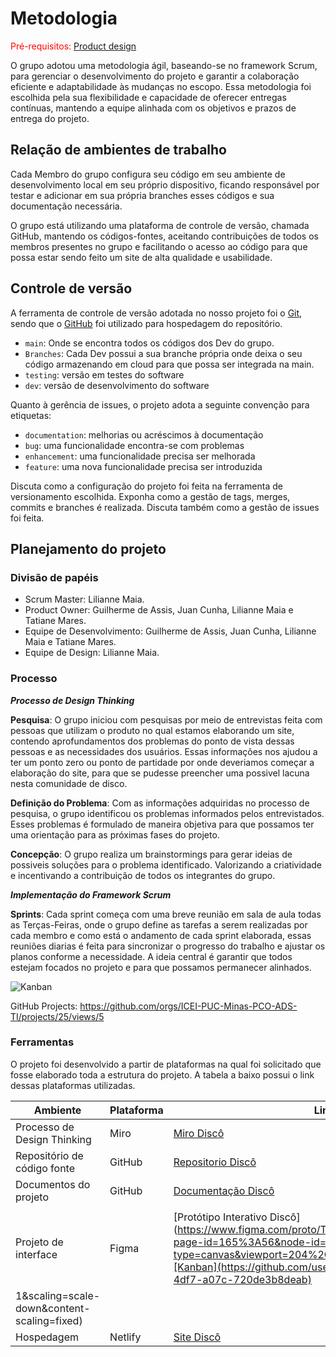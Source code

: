 
# Metodologia

<span style="color:red">Pré-requisitos: <a href="03-Product-design.md"> Product design</a></span>

O grupo adotou uma metodologia ágil, baseando-se no framework Scrum, para gerenciar o desenvolvimento do projeto e garantir a colaboração eficiente e adaptabilidade às mudanças no escopo. Essa metodologia foi escolhida pela sua flexibilidade e capacidade de oferecer entregas contínuas, mantendo a equipe alinhada com os objetivos e prazos de entrega do projeto. 

## Relação de ambientes de trabalho

Cada Membro do grupo configura seu código em seu ambiente de desenvolvimento local em seu próprio dispositivo, ficando responsável por testar e adicionar em sua própria branches esses códigos e sua documentação necessária.

O grupo está utilizando uma plataforma de controle de versão, chamada GitHub, mantendo os códigos-fontes, aceitando contribuições de todos os membros presentes no grupo e facilitando o acesso ao código para que possa estar sendo feito um site de alta qualidade e usabilidade. 

## Controle de versão

A ferramenta de controle de versão adotada no nosso projeto foi o [Git](), sendo que o [GitHub]() foi utilizado para hospedagem do repositório.


- `main`: Onde se encontra todos os códigos dos Dev do grupo.
- `Branches`: Cada Dev possui a sua branche própria onde deixa o seu código armazenando em cloud para que possa ser integrada na main.
- `testing`: versão em testes do software
- `dev`: versão de desenvolvimento do software

Quanto à gerência de issues, o projeto adota a seguinte convenção para etiquetas:

- `documentation`: melhorias ou acréscimos à documentação
- `bug`: uma funcionalidade encontra-se com problemas
- `enhancement`: uma funcionalidade precisa ser melhorada
- `feature`: uma nova funcionalidade precisa ser introduzida

Discuta como a configuração do projeto foi feita na ferramenta de versionamento escolhida. Exponha como a gestão de tags, merges, commits e branches é realizada. Discuta também como a gestão de issues foi feita.


## Planejamento do projeto

###  Divisão de papéis

- Scrum Master: Lilianne Maia.
- Product Owner: Guilherme de Assis, Juan Cunha, Lilianne Maia e Tatiane Mares.
- Equipe de Desenvolvimento: Guilherme de Assis, Juan Cunha, Lilianne Maia e Tatiane Mares.
- Equipe de Design: Lilianne Maia.


### Processo
__*Processo de Design Thinking*__

**Pesquisa**: O grupo iniciou com pesquisas por meio de entrevistas feita com pessoas que utilizam o produto no qual estamos elaborando um site, contendo aprofundamentos dos problemas do ponto de vista dessas pessoas e as necessidades dos usuários. Essas informações nos ajudou a ter um ponto zero ou ponto de partidade por onde deveriamos começar a elaboração do site, para que se pudesse preencher uma possivel lacuna nesta comunidade de disco.

**Definição do Problema**: Com as informações adquiridas no processo de pesquisa, o grupo identificou os problemas informados pelos entrevistados. Esses problemas é formulado de maneira objetiva para que possamos ter uma orientação para as próximas fases do projeto. 

**Concepção**: O grupo realiza um brainstormings para gerar ideias de possiveis soluções para o problema identificado. Valorizando a criatividade e incentivando a contribuição de todos os integrantes do grupo.

__*Implementação do Framework Scrum*__

**Sprints**: Cada sprint começa com uma breve reunião em sala de aula todas as Terças-Feiras, onde o grupo define as tarefas a serem realizadas por cada membro e como está o andamento de cada sprint elaborada, essas reuniões diarias é feita para sincronizar o progresso do trabalho e ajustar os planos conforme a necessidade. A ideia central é garantir que todos estejam focados no projeto e para que possamos permanecer alinhados.



![Kanban](https://github.com/user-attachments/assets/097f1a7b-35de-4d24-b38f-1360e269be9d)

GitHub Projects: https://github.com/orgs/ICEI-PUC-Minas-PCO-ADS-TI/projects/25/views/5


### Ferramentas

O projeto foi desenvolvido a partir de plataformas na qual foi solicitado que fosse elaborado toda a estrutura do projeto. A tabela a baixo possui o link dessas plataformas utilizadas.

| Ambiente                            | Plataforma                         | Link de acesso                       |
|-------------------------------------|------------------------------------|--------------------------------------|
| Processo de Design Thinking         | Miro                               | [Miro Discô](https://miro.com/app/board/uXjVKoqwSiA=/  )      |
| Repositório de código fonte         | GitHub                             | [Repositorio Discô](https://github.com/ICEI-PUC-Minas-PCO-ADS-TI/pco-ads-2024-2-tiaw-disco/tree/main/src)  |
| Documentos do projeto               | GitHub                             | [Documentação Discô](https://github.com/ICEI-PUC-Minas-PCO-ADS-TI/pco-ads-2024-2-tiaw-disco/tree/main/docs) |
|  |
| Projeto de interface                | Figma                              | [Protótipo Interativo Discô](https://www.figma.com/proto/TaOnXLbU3ltnHC6QtmGmII/Disc%C3%B4?page-id=165%3A56&node-id=178-207&node-type=canvas&viewport=204%2C322%2C0.13&t=242NIbwpdxNrt5Mj-![Kanban](https://github.com/user-attachments/assets/ee3f9382-8096-4df7-a07c-720de3b8deab)
1&scaling=scale-down&content-scaling=fixed)   |
| Hospedagem                          | Netlify                            | [Site Discô](https://discotechz.netlify.app/)      |
 


